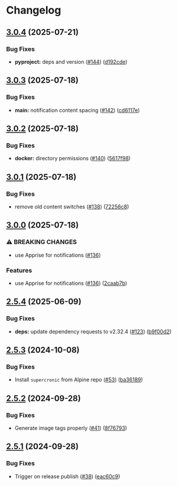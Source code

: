 # Changelog

## [3.0.4](https://github.com/MattKobayashi/fuelhook/compare/v3.0.3...v3.0.4) (2025-07-21)


### Bug Fixes

* **pyproject:** deps and version ([#144](https://github.com/MattKobayashi/fuelhook/issues/144)) ([d192cde](https://github.com/MattKobayashi/fuelhook/commit/d192cde7c55456e215d4bc6a03960133288e8349))

## [3.0.3](https://github.com/MattKobayashi/fuelhook/compare/v3.0.2...v3.0.3) (2025-07-18)


### Bug Fixes

* **main:** notification content spacing ([#142](https://github.com/MattKobayashi/fuelhook/issues/142)) ([cd6117e](https://github.com/MattKobayashi/fuelhook/commit/cd6117e48fa6499268ea5461bb9b623e2e2a9951))

## [3.0.2](https://github.com/MattKobayashi/fuelhook/compare/v3.0.1...v3.0.2) (2025-07-18)


### Bug Fixes

* **docker:** directory permissions ([#140](https://github.com/MattKobayashi/fuelhook/issues/140)) ([5617f98](https://github.com/MattKobayashi/fuelhook/commit/5617f982030f612e3e333364b7656fedb1b70b71))

## [3.0.1](https://github.com/MattKobayashi/fuelhook/compare/v3.0.0...v3.0.1) (2025-07-18)


### Bug Fixes

* remove old content switches ([#138](https://github.com/MattKobayashi/fuelhook/issues/138)) ([72256c8](https://github.com/MattKobayashi/fuelhook/commit/72256c81acfdc777c25d33c7afca7f2929373dc9))

## [3.0.0](https://github.com/MattKobayashi/fuelhook/compare/v2.5.4...v3.0.0) (2025-07-18)


### ⚠ BREAKING CHANGES

* use Apprise for notifications ([#136](https://github.com/MattKobayashi/fuelhook/issues/136))

### Features

* use Apprise for notifications ([#136](https://github.com/MattKobayashi/fuelhook/issues/136)) ([2caab7b](https://github.com/MattKobayashi/fuelhook/commit/2caab7bf6a758a04f4bc057f372972bbd29ede4d))

## [2.5.4](https://github.com/MattKobayashi/fuelhook/compare/v2.5.3...v2.5.4) (2025-06-09)


### Bug Fixes

* **deps:** update dependency requests to v2.32.4 ([#123](https://github.com/MattKobayashi/fuelhook/issues/123)) ([b9f00d2](https://github.com/MattKobayashi/fuelhook/commit/b9f00d217ad2f6331fc53414bdb7c6e7938fb522))

## [2.5.3](https://github.com/MattKobayashi/fuelhook/compare/v2.5.2...v2.5.3) (2024-10-08)


### Bug Fixes

* Install `supercronic` from Alpine repo ([#53](https://github.com/MattKobayashi/fuelhook/issues/53)) ([ba36189](https://github.com/MattKobayashi/fuelhook/commit/ba36189dd55647b5240f75f5904e05053cf7b353))

## [2.5.2](https://github.com/MattKobayashi/fuelhook/compare/v2.5.1...v2.5.2) (2024-09-28)


### Bug Fixes

* Generate image tags properly ([#41](https://github.com/MattKobayashi/fuelhook/issues/41)) ([8f76793](https://github.com/MattKobayashi/fuelhook/commit/8f76793bb1a2a31e2a07dfd4c23ea96da63a9e41))

## [2.5.1](https://github.com/MattKobayashi/fuelhook/compare/v2.5.0...v2.5.1) (2024-09-28)


### Bug Fixes

* Trigger on release publish ([#38](https://github.com/MattKobayashi/fuelhook/issues/38)) ([eac60c9](https://github.com/MattKobayashi/fuelhook/commit/eac60c99541f07650f3e0e31cca0b617c7c926b3))
